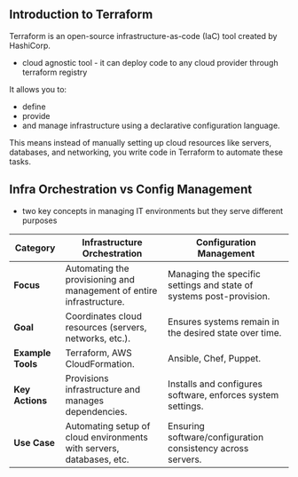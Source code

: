 ## Introduction to Terraform 

Terraform is an open-source infrastructure-as-code (IaC) tool created by HashiCorp. 

- cloud agnostic tool - it can deploy code to any cloud provider through terraform registry 

It allows you to:
- define
- provide
- and manage infrastructure using a declarative configuration language.

This means instead of manually setting up cloud resources like servers, databases, and networking, you write code in Terraform to automate these tasks.

## Infra Orchestration vs Config Management

- two key concepts in managing IT environments but they serve different purposes

| **Category**               | **Infrastructure Orchestration**                                      | **Configuration Management**                                        |
|----------------------------|-----------------------------------------------------------------------|---------------------------------------------------------------------|
| **Focus**                  | Automating the provisioning and management of entire infrastructure.  | Managing the specific settings and state of systems post-provision. |
| **Goal**                   | Coordinates cloud resources (servers, networks, etc.).                | Ensures systems remain in the desired state over time.              |
| **Example Tools**          | Terraform, AWS CloudFormation.                                        | Ansible, Chef, Puppet.                                              |
| **Key Actions**            | Provisions infrastructure and manages dependencies.                   | Installs and configures software, enforces system settings.         |
| **Use Case**               | Automating setup of cloud environments with servers, databases, etc.  | Ensuring software/configuration consistency across servers.         |

